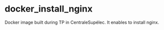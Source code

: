 # docker_install_nginx
Docker image built during TP in CentraleSupélec.
It enables to install nginx.
